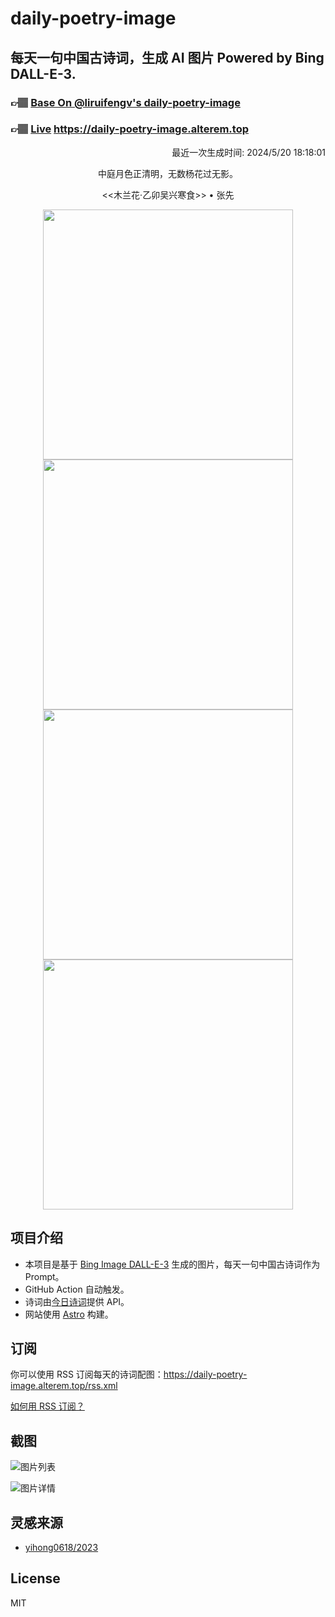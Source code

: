 
# daily-poetry-image

## 每天一句中国古诗词，生成 AI 图片 Powered by Bing DALL-E-3.

### 👉🏽 [Base On @liruifengv's daily-poetry-image](https://github.com/liruifengv/daily-poetry-image)

### 👉🏽 [Live](https://daily-poetry-image.alterem.top/) https://daily-poetry-image.alterem.top

<p align="right">
  最近一次生成时间: 2024/5/20 18:18:01
</p>
<p align="center">
中庭月色正清明，无数杨花过无影。
</p>
<p align="center">
<<木兰花·乙卯吴兴寒食>> • 张先
</p>
<p align="center">
<img src="https://tse1.mm.bing.net/th/id/OIG2.XOtX7voRtkbVFfT8Z4LC" height="400" width="400" />
<img src="https://tse1.mm.bing.net/th/id/OIG2.LmEw.CtEC22hINY.SP0p" height="400" width="400" />
<img src="https://tse1.mm.bing.net/th/id/OIG2.hDc6o_nsE2_Hg8qfYouR" height="400" width="400" />
<img src="https://tse1.mm.bing.net/th/id/OIG2.B84KsBHZc8hNHGXf.Haf" height="400" width="400" />
</p>

## 项目介绍

-   本项目是基于 [Bing Image DALL-E-3](https://www.bing.com/images/create) 生成的图片，每天一句中国古诗词作为 Prompt。
-   GitHub Action 自动触发。
-   诗词由[今日诗词](https://www.jinrishici.com/)提供 API。
-   网站使用 [Astro](https://astro.build) 构建。

## 订阅

你可以使用 RSS 订阅每天的诗词配图：https://daily-poetry-image.alterem.top/rss.xml

[如何用 RSS 订阅？](https://zhuanlan.zhihu.com/p/55026716)

## 截图

![图片列表](./screenshots/Snipaste_2023-12-28_21-00-26.png)

![图片详情](./screenshots/Snipaste_2023-12-28_21-00-53.png)

## 灵感来源

-   [yihong0618/2023](https://github.com/yihong0618/2023)

## License

MIT
